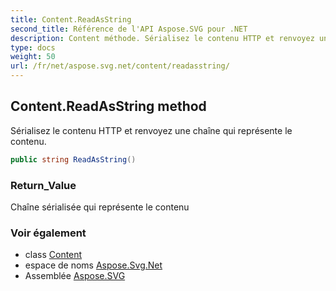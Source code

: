 ```yaml
---
title: Content.ReadAsString
second_title: Référence de l'API Aspose.SVG pour .NET
description: Content méthode. Sérialisez le contenu HTTP et renvoyez une chaîne qui représente le contenu.
type: docs
weight: 50
url: /fr/net/aspose.svg.net/content/readasstring/
---
```

## Content.ReadAsString method

Sérialisez le contenu HTTP et renvoyez une chaîne qui représente le contenu.

```csharp
public string ReadAsString()
```

### Return_Value

Chaîne sérialisée qui représente le contenu

### Voir également

* class [Content](../)
* espace de noms [Aspose.Svg.Net](../../content/)
* Assemblée [Aspose.SVG](../../../)


